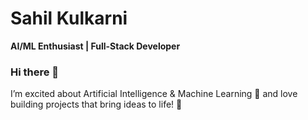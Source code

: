# Sahil Kulkarni  
**AI/ML Enthusiast | Full-Stack Developer**  

### Hi there 👋  
I’m excited about Artificial Intelligence & Machine Learning 🤖 and love building projects that bring ideas to life! 🚀

